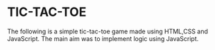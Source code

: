 # TIC-TAC-TOE
The following is a simple tic-tac-toe game made using HTML,CSS and JavaScript. The main aim was to implement logic using JavaScript.
